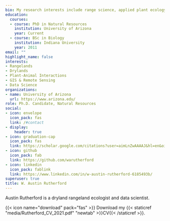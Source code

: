 ```yaml
---
bio: My research interests include range science, applied plant ecology, data science, and remote sensing.
education:
  courses:
  - course: PhD in Natural Resources
    institution: University of Arizona
    year: Current
  - course: BSc in Biology
    institution: Indiana University
    year: 2011
email: ""
highlight_name: false
interests:
- Rangelands
- Drylands
- Plant-Animal Interactions
- GIS & Remote Sensing
- Data Science
organizations:
- name: University of Arizona
  url: https://www.arizona.edu/
role: Ph.D. Candidate, Natural Resources
social:
- icon: envelope
  icon_pack: fas
  link: /#contact
- display:
    header: true
- icon: graduation-cap
  icon_pack: fas
  link: https://scholar.google.com/citations?user=aimLnZwAAAAJ&hl=en&oi=sra
- icon: github
  icon_pack: fab
  link: https://github.com/warutherford
- icon: linkedin
  icon_pack: fablink
  link: https://www.linkedin.com/in/w-austin-rutherford-6185493b/
superuser: true
title: W. Austin Rutherford
---
```


Austin Rutherford is a dryland rangeland ecologist and data scientist.

{{< icon name="download" pack="fas" >}} Download my {{< staticref "media/Rutherford_CV_2021.pdf" "newtab" >}}CV{{< /staticref >}}.
